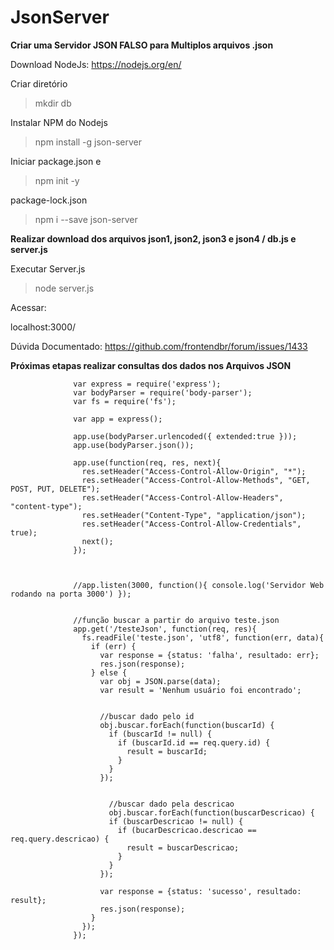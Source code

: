 # JsonServer

**Criar uma Servidor JSON FALSO para Multiplos arquivos .json**


Download NodeJs:
https://nodejs.org/en/



Criar diretório
>mkdir db

Instalar NPM do Nodejs
> npm install -g json-server

Iniciar package.json e 
> npm init -y

package-lock.json
> npm i --save json-server

**Realizar download dos arquivos json1, json2, json3 e json4 / db.js e server.js**

Executar Server.js
> node server.js
   
Acessar:
   
   localhost:3000/

   Dúvida Documentado: https://github.com/frontendbr/forum/issues/1433
   
   
   
**Próximas etapas realizar consultas dos dados nos Arquivos JSON**

                  var express = require('express');
                  var bodyParser = require('body-parser');
                  var fs = require('fs');

                  var app = express();

                  app.use(bodyParser.urlencoded({ extended:true }));
                  app.use(bodyParser.json());

                  app.use(function(req, res, next){
                    res.setHeader("Access-Control-Allow-Origin", "*");
                    res.setHeader("Access-Control-Allow-Methods", "GET, POST, PUT, DELETE");
                    res.setHeader("Access-Control-Allow-Headers", "content-type");
                    res.setHeader("Content-Type", "application/json");
                    res.setHeader("Access-Control-Allow-Credentials", true);
                    next();
                  });



                  //app.listen(3000, function(){ console.log('Servidor Web rodando na porta 3000') });


                  //função buscar a partir do arquivo teste.json
                  app.get('/testeJson', function(req, res){
                    fs.readFile('teste.json', 'utf8', function(err, data){
                      if (err) {
                        var response = {status: 'falha', resultado: err};
                        res.json(response);
                      } else {
                        var obj = JSON.parse(data);
                        var result = 'Nenhum usuário foi encontrado';


                        //buscar dado pelo id
                        obj.buscar.forEach(function(buscarId) {
                          if (buscarId != null) {
                            if (buscarId.id == req.query.id) {
                              result = buscarId;
                            }
                          }
                        });


                          //buscar dado pela descricao
                          obj.buscar.forEach(function(buscarDescricao) {
                          if (buscarDescricao != null) {
                            if (bucarDescricao.descricao == req.query.descricao) {
                              result = buscarDescricao;
                            }
                          }
                        });

                        var response = {status: 'sucesso', resultado: result};
                        res.json(response);
                      }
                    });
                  });






